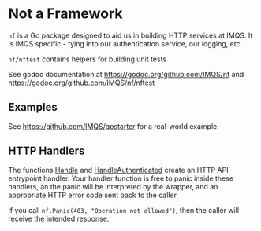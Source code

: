 # Not a Framework
`nf` is a Go package designed to aid us in building HTTP services at IMQS.
It is IMQS specific - tying into our authentication service, our logging, etc.

`nf/nftest` contains helpers for building unit tests

See godoc documentation at https://godoc.org/github.com/IMQS/nf and https://godoc.org/github.com/IMQS/nf/nftest

## Examples
See https://github.com/IMQS/gostarter for a real-world example.

## HTTP Handlers
The functions [Handle](https://godoc.org/github.com/IMQS/nf#Handle) and [HandleAuthenticated](https://godoc.org/github.com/IMQS/nf#HandleAuthenticated)
create an HTTP API entrypoint handler. Your handler function is free to panic inside these handlers, an the panic will be
interpreted by the wrapper, and an appropriate HTTP error code sent back to the caller.

If you call `nf.Panic(403, "Operation not allowed")`, then the caller will receive the intended response.